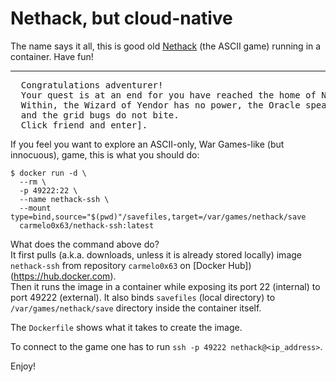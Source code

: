# Nethack, but cloud-native
The name says it all, this is good old [Nethack](https://www.nethack.org/) (the ASCII game) running in a container. Have fun!

----

<pre>
  Congratulations adventurer!
  Your quest is at an end for you have reached the home of NetHack.
  Within, the Wizard of Yendor has no power, the Oracle speaks with utmost clarity,
  and the grid bugs do not bite.
  Click friend and enter].
</pre>

If you feel you want to explore an ASCII-only, War Games-like (but innocuous), game, this is what you should do:
```
$ docker run -d \
  --rm \
  -p 49222:22 \
  --name nethack-ssh \
  --mount type=bind,source="$(pwd)"/savefiles,target=/var/games/nethack/save 
  carmelo0x63/nethack-ssh:latest
```

What does the command above do?<br/>
It first pulls (a.k.a. downloads, unless it is already stored locally) image `nethack-ssh` from repository `carmelo0x63` on [Docker Hub])(https://hub.docker.com).<br/>
Then it runs the image in a container while exposing its port 22 (internal) to port 49222 (external). It also binds `savefiles` (local directory) to `/var/games/nethack/save` directory inside the container itself.<br/>

The `Dockerfile` shows what it takes to create the image.<br/>

To connect to the game one has to run `ssh -p 49222 nethack@<ip_address>`.<br/>

Enjoy!

